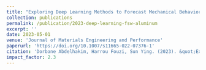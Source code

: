 ```yaml
---
title: "Exploring Deep Learning Methods to Forecast Mechanical Behavior of FSW Aluminum Sheets"
collection: publications
permalink: /publication/2023-deep-learning-fsw-aluminum
excerpt: ''
date: 2023-05-01
venue: 'Journal of Materials Engineering and Performance'
paperurl: 'https://doi.org/10.1007/s11665-022-07376-1'
citation: 'Dorbane Abdelhakim, Harrou Fouzi, Sun Ying. (2023). &quot;Exploring Deep Learning Methods to Forecast Mechanical Behavior of FSW Aluminum Sheets.&quot; <i>Journal of Materials Engineering and Performance</i>, 32(9), 4047-4063. https://doi.org/10.1007/s11665-022-07376-1'
impact_factor: 2.3
---
```

